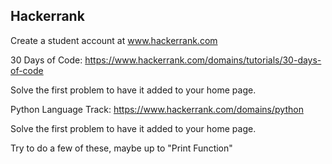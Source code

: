 ## Hackerrank

Create a student account at www.hackerrank.com


30 Days of Code:
https://www.hackerrank.com/domains/tutorials/30-days-of-code

Solve the first problem to have it added to your home page.


Python Language Track:
https://www.hackerrank.com/domains/python

Solve the first problem to have it added to your home page.

Try to do a few of these, maybe up to "Print Function"

